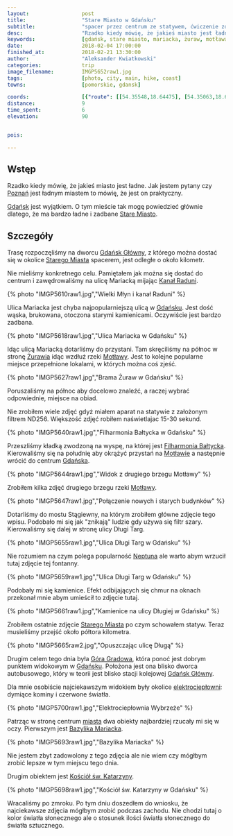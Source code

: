 ```yaml
---
layout:                 post
title:                  "Stare Miasto w Gdańsku"
subtitle:               "spacer przez centrum ze statywem, ćwiczenie zdjęć architektury i robienia zdjęć 'bez ludzi'"
desc:                   "Rzadko kiedy mówię, że jakieś miasto jest ładne. Wyjątkiem tutaj jest Gdańsk, który jest chyba najładniejszym miastem w Polsce według mnie. Tego dnia przeszedłem przez Stare Miasto robiąc kilka zdjęć z wykorzystaniem filtra szarego."
keywords:               [gdańsk, stare miasto, mariacka, żuraw, motława, góra gradowa]
date:                   2018-02-04 17:00:00
finished_at:            2018-02-21 13:30:00
author:                 "Aleksander Kwiatkowski"
categories:             trip
image_filename:         IMGP5652raw1.jpg
tags:                   [photo, city, main, hike, coast]
towns:                  [pomorskie, gdansk]

coords:                 [{"route": [[54.35548,18.64475], [54.35063,18.65234], [54.35388,18.66011], [54.34766,18.65702], [54.35181,18.64582], [54.35748,18.64011], [54.35558,18.64470]], "type": "hike"}]
distance:               9
time_spent:             6
elevation:              90


pois:

---
```


[wiki-gdansk-stare-miasto]: https://pl.wikipedia.org/wiki/Stare_Miasto_(Gda%C5%84sk)
[wiki-gdansk-zuraw]: https://pl.wikipedia.org/wiki/Brama_%C5%BBuraw_w_Gda%C5%84sku
[wiki-gdansk-neptun]: https://pl.wikipedia.org/wiki/Fontanna_Neptuna_w_Gda%C5%84sku
[wiki-gdansk-wielki-mlyn]: https://pl.wikipedia.org/wiki/Wielki_M%C5%82yn_w_Gda%C5%84sku
[wiki-kanal-raduni]: https://pl.wikipedia.org/wiki/Kana%C5%82_Raduni
[wiki-motlawa]: https://pl.wikipedia.org/wiki/Mot%C5%82awa
[wiki-filharmonia-baltycka]: https://pl.wikipedia.org/wiki/Filharmonia_Ba%C5%82tycka
[wiki-gdansk-elektrocieplownia]: https://pl.wikipedia.org/wiki/Elektrociep%C5%82ownie_Wybrze%C5%BCe
[wiki-gdansk-bazylika]: https://pl.wikipedia.org/wiki/Bazylika_konkatedralna_Wniebowzi%C4%99cia_Naj%C5%9Bwi%C4%99tszej_Maryi_Panny_w_Gda%C5%84sku
[wiki-kosciol-katarzyny]: https://pl.wikipedia.org/wiki/Ko%C5%9Bci%C3%B3%C5%82_%C5%9Bw._Katarzyny_w_Gda%C5%84sku
[wiki-poznan]: https://pl.wikipedia.org/wiki/Pozna%C5%84
[wiki-gdansk]: https://pl.wikipedia.org/wiki/Gda%C5%84sk
[wiki-gdansk-glowny]: https://pl.wikipedia.org/wiki/Gda%C5%84sk_G%C5%82%C3%B3wny
[wiki-gora-gradowa]: https://pl.wikipedia.org/wiki/G%C3%B3ra_Gradowa



## Wstęp

Rzadko kiedy mówię, że jakieś miasto jest ładne. Jak jestem pytany czy
[Poznań][wiki-poznan] jest ładnym miastem to mówię, że jest on praktyczny.

[Gdańsk][wiki-gdansk] jest wyjątkiem. O tym mieście tak mogę powiedzieć
głównie dlatego, że ma bardzo ładne i zadbane
[Stare Miasto][wiki-gdansk-stare-miasto].

## Szczegóły

Trasę rozpoczęliśmy na dworcu [Gdańsk Główny][wiki-gdansk-glowny],
z którego można dostać się w okolice [Starego Miasta][wiki-gdansk-stare-miasto]
spacerem, jest odległe o około kilometr.

Nie mieliśmy konkretnego celu. Pamiętałem jak można się dostać do centrum i
zawędrowaliśmy na ulicę Mariacką mijając [Kanał Raduni][wiki-kanal-raduni].

{% photo "IMGP5610raw1.jpg","Wielki Młyn i kanał Raduni" %}

Ulica Mariacka jest chyba najpopularniejszą ulicą w [Gdańsku][wiki-gdansk].
Jest dość wąska, brukowana, otoczona starymi kamienicami. Oczywiście jest
bardzo zadbana.

{% photo "IMGP5618raw1.jpg","Ulica Mariacka w Gdańsku" %}

Idąc ulicą Mariacką dotarliśmy do przystani. Tam skręciliśmy na północ w stronę
[Żurawia][wiki-gdansk-zuraw] idąc wzdłuż rzeki [Motławy][wiki-motlawa].
Jest to kolejne popularne miejsce przepełnione lokalami, w których można
coś zjeść.

{% photo "IMGP5627raw1.jpg","Brama Żuraw w Gdańsku" %}

Poruszaliśmy na północ aby docelowo znaleźć,
a raczej wybrać odpowiednie, miejsce na obiad.

Nie zrobiłem wiele zdjęć gdyż
miałem aparat na statywie z założonym filtrem ND256. Większość zdjęć
robiłem naświetlajac 15-30 sekund.

{% photo "IMGP5640raw1.jpg","Filharmonia Bałtycka w Gdańsku" %}

Przeszliśmy kładką zwodzoną na wyspę, na której jest
[Filharmonia Bałtycka][wiki-filharmonia-baltycka].
Kierowaliśmy się na południę aby okrążyć przystań
na [Motławie][wiki-motlawa] a następnie wrócić do centrum
[Gdańska][wiki-gdansk].

{% photo "IMGP5644raw1.jpg","Widok z drugiego brzegu Motławy" %}

Zrobiłem kilka zdjęć drugiego brzegu rzeki [Motławy][wiki-motlawa].

{% photo "IMGP5647raw1.jpg","Połączenie nowych i starych budynków" %}

Dotarliśmy do mostu Stągiewny, na którym zrobiłem główne zdjęcie tego wpisu.
Podobało mi się jak "znikają" ludzie gdy używa się filtr szary.
Kierowaliśmy się dalej w stronę ulicy Długi Targ.

{% photo "IMGP5655raw1.jpg","Ulica Długi Targ w Gdańsku" %}

Nie rozumiem na czym polega popularność [Neptuna][wiki-gdansk-neptun] ale warto
abym wrzucił tutaj zdjęcie tej fontanny.

{% photo "IMGP5659raw1.jpg","Ulica Długi Targ w Gdańsku" %}

Podobały mi się kamienice. Efekt odbijających się chmur na oknach przekonał
mnie abym umieścił to zdjęcie tutaj.

{% photo "IMGP5661raw1.jpg","Kamienice na ulicy Długiej w Gdańsku" %}

Zrobiłem ostatnie zdjęcie [Starego Miasta][wiki-gdansk-stare-miasto] po
czym schowałem statyw. Teraz musieliśmy przejść około półtora kilometra.

{% photo "IMGP5665raw2.jpg","Opuszczając ulicę Długą" %}

Drugim celem tego dnia była [Góra Gradowa][wiki-gora-gradowa],
która ponoć jest dobrym punktem widokowym w [Gdańsku][wiki-gdansk].
Położona jest ona blisko
dworca autobusowego, który w teorii jest blisko stacji
kolejowej [Gdańsk Główny][wiki-gdansk-glowny].

Dla mnie osobiście najciekawszym widokiem były okolice
[elektrociepłowni][wiki-gdansk-elektrocieplownia]: dymiące kominy i czerwone
światła.

{% photo "IMGP5700raw1.jpg","Elektrociepłownia Wybrzeże" %}

Patrząc w stronę centrum [miasta][wiki-gdansk] dwa obiekty najbardziej rzucały
mi się w oczy. Pierwszym jest [Bazylika Mariacka][wiki-gdansk-bazylika].

{% photo "IMGP5693raw1.jpg","Bazylika Mariacka" %}

Nie jestem zbyt zadowolony z tego zdjęcia ale nie wiem czy mógłbym zrobić lepsze
w tym miejscu tego dnia.

Drugim obiektem jest [Kościół św. Katarzyny][wiki-kosciol-katarzyny].

{% photo "IMGP5698raw1.jpg","Kościół św. Katarzyny w Gdańsku" %}

Wracaliśmy po zmroku. Po tym dniu doszedłem do wniosku, że najciekawsze
zdjęcia mógłbym zrobić podczas zachodu. Nie chodzi tutaj o kolor światła
słonecznego ale o
stosunek ilości światła słonecznego do światła sztucznego.
